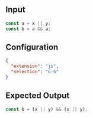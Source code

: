 
## Input
```javascript input
const a = x || y;
const b = a && a;
```

## Configuration
```json configuration
{
  "extension": "js",
  "selection": "6-6"
}
```

## Expected Output
```javascript expected output
const b = (x || y) && (x || y);
```
